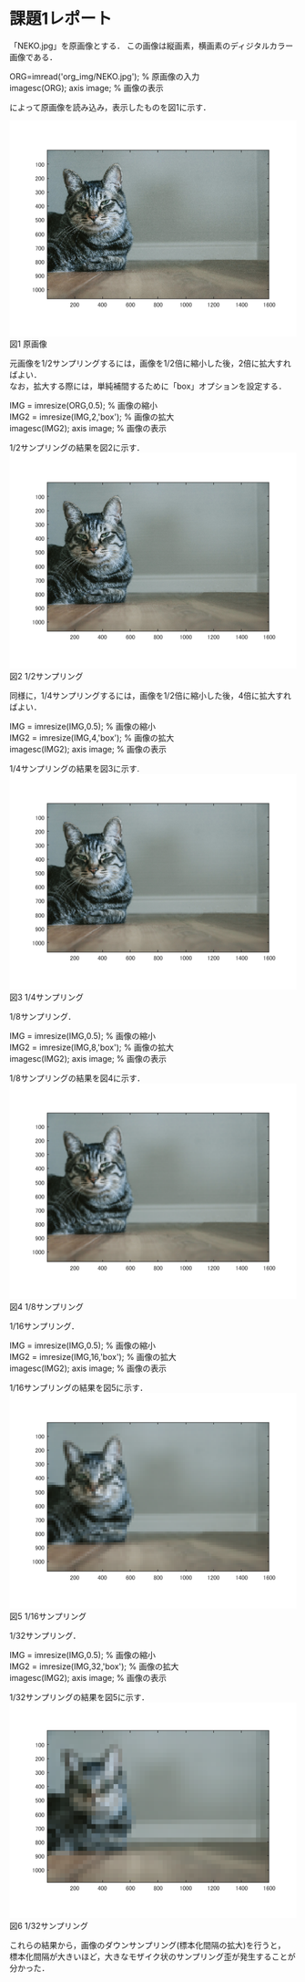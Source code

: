 # 課題1レポート

「NEKO.jpg」を原画像とする．
この画像は縦画素，横画素のディジタルカラー画像である．

ORG=imread('org_img/NEKO.jpg'); % 原画像の入力  
imagesc(ORG); axis image; % 画像の表示  

によって原画像を読み込み，表示したものを図1に示す．

![図1 原画像](https://github.com/tainak/lecture_image_processing/blob/master/repo_img/kadai1_0.png)
図1 原画像  

元画像を1/2サンプリングするには，画像を1/2倍に縮小した後，2倍に拡大すればよい．  
なお，拡大する際には，単純補間するために「box」オプションを設定する．  

IMG = imresize(ORG,0.5); % 画像の縮小  
IMG2 = imresize(IMG,2,'box'); % 画像の拡大  
imagesc(IMG2); axis image; % 画像の表示  

1/2サンプリングの結果を図2に示す．  
![図2 1/2サンプリング](https://github.com/tainak/lecture_image_processing/blob/master/repo_img/kadai1_1.png)
図2 1/2サンプリング  

同様に，1/4サンプリングするには，画像を1/2倍に縮小した後，4倍に拡大すればよい．  

IMG = imresize(IMG,0.5); % 画像の縮小  
IMG2 = imresize(IMG,4,'box'); % 画像の拡大  
imagesc(IMG2); axis image; % 画像の表示  

1/4サンプリングの結果を図3に示す.  
![図3 1/4サンプリング](https://github.com/tainak/lecture_image_processing/blob/master/repo_img/kadai1_2.png)
図3 1/4サンプリング  

1/8サンプリング．  

IMG = imresize(IMG,0.5); % 画像の縮小  
IMG2 = imresize(IMG,8,'box'); % 画像の拡大  
imagesc(IMG2); axis image; % 画像の表示  

1/8サンプリングの結果を図4に示す．  
![図4 1/8サンプリング](https://github.com/tainak/lecture_image_processing/blob/master/repo_img/kadai1_3.png)
図4 1/8サンプリング  

1/16サンプリング．  

IMG = imresize(IMG,0.5); % 画像の縮小  
IMG2 = imresize(IMG,16,'box'); % 画像の拡大  
imagesc(IMG2); axis image; % 画像の表示  

1/16サンプリングの結果を図5に示す．  
![図5 1/16サンプリング](https://github.com/tainak/lecture_image_processing/blob/master/repo_img/kadai1_4.png)
図5 1/16サンプリング  

1/32サンプリング．  

IMG = imresize(IMG,0.5); % 画像の縮小  
IMG2 = imresize(IMG,32,'box'); % 画像の拡大  
imagesc(IMG2); axis image; % 画像の表示  

1/32サンプリングの結果を図5に示す．  
![図6 1/32サンプリング](https://github.com/tainak/lecture_image_processing/blob/master/repo_img/kadai1_5.png)
図6 1/32サンプリング  

これらの結果から，画像のダウンサンプリング(標本化間隔の拡大)を行うと，  
標本化間隔が大きいほど，大きなモザイク状のサンプリング歪が発生することが分かった．  
